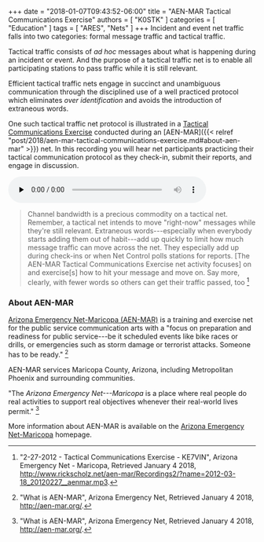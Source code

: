 +++
date = "2018-01-07T09:43:52-06:00"
title = "AEN-MAR Tactical Communications Exercise"
authors = [ "K0STK" ]
categories = [ "Education" ]
tags = [ "ARES", "Nets" ]
+++
Incident and event net traffic falls into two categories: formal message
traffic and tactical traffic. 

Tactical traffic consists of *ad hoc* messages about what is happening
during an incident or event. And the purpose of a tactical traffic net
is to enable all participating stations to pass traffic while it is
still relevant.

Efficient tactical traffic nets engage in succinct and unambiguous
communication through the disciplined use of a well practiced protocol
which eliminates *over identification* and avoids the introduction of
extraneous words.

One such tactical traffic net protocol is illustrated in a
[Tactical Communications Exercise](http://www.rickscholz.net/aen-mar/Recordings2/?name=2012-03-18_20120227__aenmar.mp3)
conducted during an 
 [AEN-MAR]({{< relref "post/2018/aen-mar-tactical-communications-exercise.md#about-aen-mar" >}})
net. In this recording you will hear net participants practicing their tactical communication protocol as they check-in, submit their reports, and engage in discussion.

<audio style="width:80%;" controls preload="none"> <source src="http://www.rickscholz.net/aen-mar/Recordings2/media/2012-03-18_20120227__aenmar.mp3" type="audio/mpeg">

>Channel bandwidth is a precious commodity on a tactical net. Remember,
a tactical net intends to move "right-now" messages while they're still
relevant. Extraneous words---especially when everybody starts adding
them out of habit---add up quickly to limit how much message traffic
can move across the net. They especially add up during check-ins or
when Net Control polls stations for reports. [The AEN-MAR Tactical
Communications Exercise net activity focuses] on and exercise[s] how to
hit your message and move on. Say more, clearly, with fewer words so
others can get their traffic passed, too [^1]

<!--more-->

[^1]: "2-27-2012 - Tactical Communications Exercise - KE7VIN", Arizona Emergency Net - Maricopa, Retrieved January 4 2018, http://www.rickscholz.net/aen-mar/Recordings2/?name=2012-03-18_20120227__aenmar.mp3.

### About AEN-MAR

[Arizona Emergency Net-Maricopa (AEN-MAR)](http://aen-mar.org/) is a training
and exercise net for the public service communication arts with a "focus on
preparation and readiness for public service---be it scheduled events
like bike races or drills, or emergencies such as storm damage or terrorist
attacks. Someone has to be ready." [^2]

AEN-MAR services Maricopa County, Arizona, including Metropolitan
Phoenix and surrounding communities.

"The *Arizona Emergency Net---Maricopa* is a place where real people do
real activities to support real objectives whenever their real-world
lives permit." [^2]

More information about AEN-MAR is available on the
[Arizona Emergency Net-Maricopa](http://aen-mar.org/) homepage.

[^2]: "What is AEN-MAR", Arizona Emergency Net, Retrieved January 4 2018, http://aen-mar.org/.
